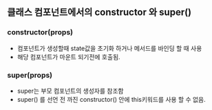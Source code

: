 ## 클래스 컴포넌트에서의 constructor 와 super()

### constructor(props) 
* 컴포넌트가 생성할때 state값을 초기화 하거나 메서드를 바인딩 할 때 사용
* 해당 컴포넌트가 마운트 되기전에 호출됨.

### super(props)
* super는 부모 컴포넌트의 생성자를 참조함
* super() 를 선언 전 까진 constructor() 안에 this키워드를 사용 할 수 없음. 
